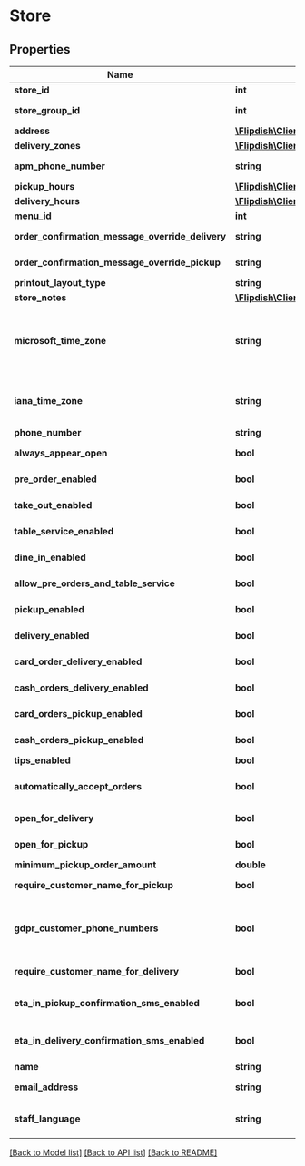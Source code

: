 # Store

## Properties
Name | Type | Description | Notes
------------ | ------------- | ------------- | -------------
**store_id** | **int** | Store identifier | [optional] 
**store_group_id** | **int** | Store group id to which this store belongs | [optional] 
**address** | [**\Flipdish\Client\Model\StoreAddress**](StoreAddress.md) | Store address | [optional] 
**delivery_zones** | [**\Flipdish\Client\Model\DeliveryZone[]**](DeliveryZone.md) | Delivery zones | [optional] 
**apm_phone_number** | **string** | Automated Phone Marketing number | [optional] 
**pickup_hours** | [**\Flipdish\Client\Model\BusinessHoursPeriod[]**](BusinessHoursPeriod.md) | Pickup hours | [optional] 
**delivery_hours** | [**\Flipdish\Client\Model\BusinessHoursPeriod[]**](BusinessHoursPeriod.md) | Delivery hours | [optional] 
**menu_id** | **int** | Menu identifier | [optional] 
**order_confirmation_message_override_delivery** | **string** | Overridden confirmation message for delivery orders | [optional] 
**order_confirmation_message_override_pickup** | **string** | Overridden confirmation message for pickup orders | [optional] 
**printout_layout_type** | **string** | Printout layout | [optional] 
**store_notes** | [**\Flipdish\Client\Model\StoreNote[]**](StoreNote.md) | Store notes | [optional] 
**microsoft_time_zone** | **string** | Microsoft Time Zone Index Values (https://msdn.microsoft.com/en-us/library/ms912391)  (Editable through store coordinate change) | [optional] 
**iana_time_zone** | **string** | IANA Time Zone (https://www.iana.org/time-zones)  (Editable through store coordinate change) | [optional] 
**phone_number** | **string** | Phone number | [optional] 
**always_appear_open** | **bool** | True if the store always appears open | [optional] 
**pre_order_enabled** | **bool** | True if the store accepts pre-orders | [optional] 
**take_out_enabled** | **bool** | True if the store accepts take-out orders | [optional] 
**table_service_enabled** | **bool** | True if the store has table service | [optional] 
**dine_in_enabled** | **bool** | True if the store accepts dine-in orders | [optional] 
**allow_pre_orders_and_table_service** | **bool** | True if both pre-orders and talbe service can be enabled | [optional] 
**pickup_enabled** | **bool** | True if the store accepts pickup orders | [optional] 
**delivery_enabled** | **bool** | True if the store accepts delivery orders | [optional] 
**card_order_delivery_enabled** | **bool** | True if the store accepts card payment for delivery orders | [optional] 
**cash_orders_delivery_enabled** | **bool** | True if the store accepts cash payment for delivery orders | [optional] 
**card_orders_pickup_enabled** | **bool** | True if the store accepts card payment for pickup orders | [optional] 
**cash_orders_pickup_enabled** | **bool** | True if the store accepts cash payment for pickup orders | [optional] 
**tips_enabled** | **bool** | True if the store accepts tips | [optional] 
**automatically_accept_orders** | **bool** | True if the stores orders are automatically accepted in Flipdish | [optional] 
**open_for_delivery** | **bool** | True if the store is open for delivery | [optional] 
**open_for_pickup** | **bool** | True if the store is open for pickup | [optional] 
**minimum_pickup_order_amount** | **double** | Minimum pickup order amount | [optional] 
**require_customer_name_for_pickup** | **bool** | True if customer name required for pickup orders | [optional] 
**gdpr_customer_phone_numbers** | **bool** | Mask your customers phone numbers printed on receipts and reduce the amout of personally identifiable customer information that is exposed. | [optional] 
**require_customer_name_for_delivery** | **bool** | True if customer name required for delivery orders | [optional] 
**eta_in_pickup_confirmation_sms_enabled** | **bool** | True if order confirmation sms includes estimated time when order will be ready for collection | [optional] 
**eta_in_delivery_confirmation_sms_enabled** | **bool** | True if order confirmation sms includes estimated time when order will delivered | [optional] 
**name** | **string** | Name | [optional] 
**email_address** | **string** | Email address (visible to customers) | [optional] 
**staff_language** | **string** | Staff Language (used for communcation with the staff)  Emails, Printouts etc | [optional] 

[[Back to Model list]](../README.md#documentation-for-models) [[Back to API list]](../README.md#documentation-for-api-endpoints) [[Back to README]](../README.md)


